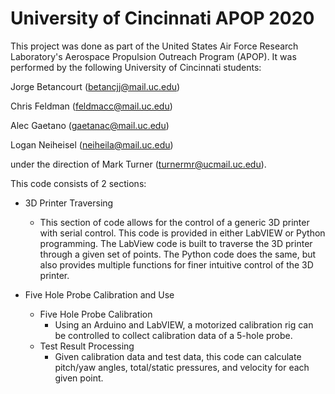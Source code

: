 # University of Cincinnati APOP 2020

This project was done as part of the United States Air Force Research Laboratory's Aerospace Propulsion Outreach Program (APOP).
It was performed by the following University of Cincinnati students:

Jorge Betancourt (betancjj@mail.uc.edu)

Chris Feldman (feldmacc@mail.uc.edu)

Alec Gaetano (gaetanac@mail.uc.edu)

Logan Neiheisel (neiheila@mail.uc.edu)

under the direction of Mark Turner (turnermr@ucmail.uc.edu).

This code consists of 2 sections:
- 3D Printer Traversing
  - This section of code allows for the control of a generic 3D printer with serial control. This code is provided in either LabVIEW or Python programming. The LabView code is built to traverse the 3D printer through a given set of points. The Python code does the same, but also provides multiple functions for finer intuitive control of the 3D printer.

- Five Hole Probe Calibration and Use
  - Five Hole Probe Calibration
    - Using an Arduino and LabVIEW, a motorized calibration rig can be controlled to collect calibration data of a 5-hole probe.
  - Test Result Processing
    - Given calibration data and test data, this code can calculate pitch/yaw angles, total/static pressures, and velocity for each given point.
